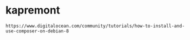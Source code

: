 # kapremont

```
https://www.digitalocean.com/community/tutorials/how-to-install-and-use-composer-on-debian-8
```

